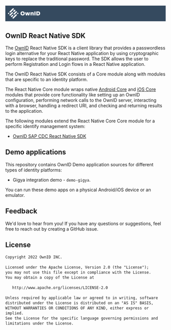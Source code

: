 ![logo](docs/logo.svg)

## OwnID React Native SDK

The [OwnID](https://ownid.com/) React Native SDK is a client library that provides a passwordless login alternative for your React Native application by using cryptographic keys to replace the traditional password. The SDK allows the user to perform Registration and Login flows in a React Native application.

The OwnID React Native SDK consists of a Core module along with modules that are specific to an identity platform.

The React Native Core module wraps native [Android Core](https://github.com/OwnID/ownid-android-sdk) and [iOS Core](https://github.com/OwnID/ownid-ios-sdk) modules that provide core functionality like setting up an OwnID configuration, performing network calls to the OwnID server, interacting with a browser, handling a redirect URI, and checking and returning results to the application.

The following modules extend the React Native Core Core module for a specific identify management system:
 - [OwnID SAP CDC React Native SDK](https://docs.ownid.com/Integrations/sap-cdc-react)

## Demo applications

This repository contains OwnID Demo application sources for different types of identity platforms:
 - Gigya integration demo - `demo-gigya`.

You can run these demo apps on a physical Android/iOS device or an emulator.

## Feedback
We'd love to hear from you! If you have any questions or suggestions, feel free to reach out by creating a GitHub issue.

## License

```
Copyright 2022 OwnID INC.

Licensed under the Apache License, Version 2.0 (the "License");
you may not use this file except in compliance with the License.
You may obtain a copy of the License at

   http://www.apache.org/licenses/LICENSE-2.0

Unless required by applicable law or agreed to in writing, software
distributed under the License is distributed on an "AS IS" BASIS,
WITHOUT WARRANTIES OR CONDITIONS OF ANY KIND, either express or implied.
See the License for the specific language governing permissions and
limitations under the License.
```